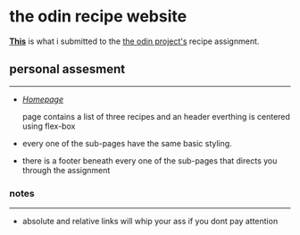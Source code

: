 # **the odin recipe website**

**[This](https://kojokwakye.github.io/odin-recipes/)** is what i submitted to the [the odin project's](https://www.theodinproject.com/) recipe assignment.


## personal assesment
---

- *[Homepage](https://kojokwakye.github.io/odin-recipes/)*

    page contains  a list of three recipes and an header
    everthing is centered using flex-box

- every one of the sub-pages have the same basic styling. 
- there is a footer beneath every one of the sub-pages that directs you through the assignment


### notes
---
- absolute and relative links will whip your ass if you dont pay attention
